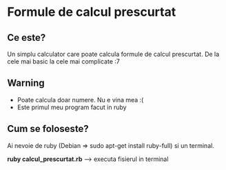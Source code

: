 # Formule de calcul prescurtat

## Ce este?

Un simplu calculator care poate calcula formule de calcul prescurtat. De la cele mai basic la cele mai complicate :7

## Warning

- Poate calcula doar numere. Nu e vina mea :(
- Este primul meu program facut in ruby

## Cum se foloseste?

Ai nevoie de ruby (Debian => sudo apt-get install ruby-full) si un terminal.

**ruby calcul_prescurtat.rb** --> executa fisierul in terminal
